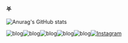 ### ⛧
![Anurag's GitHub stats](https://github-readme-stats.vercel.app/api?username=zcklab&show_icons=true&theme=radical)


![blog](https://img.shields.io/badge/HTML5-E34F26?style=for-the-badge&logo=html5&logoColor=white)![blog](https://img.shields.io/badge/CSS3-1572B6?style=for-the-badge&logo=css3&logoColor=white)![blog](https://img.shields.io/badge/JavaScript-F7DF1E?style=for-the-badge&logo=javascript&logoColor=black)![blog](https://img.shields.io/badge/Python-14354C?style=for-the-badge&logo=python&logoColor=white)![blog](https://img.shields.io/badge/Linux-FCC624?style=for-the-badge&logo=linux&logoColor=black)[![Instagram](https://img.shields.io/badge/Instagram-E4405F?style=for-the-badge&logo=instagram&logoColor=white)](www.instagram.com/zcklab/)
